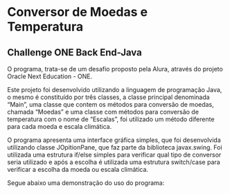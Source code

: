 # Conversor de Moedas e Temperatura
## Challenge ONE Back End-Java

O programa, trata-se de um desafio proposto pela Alura, através do projeto Oracle Next Education -  ONE.

Este projeto foi desenvolvido utilizando a linguagem de programação Java, o mesmo é constituído por três classes, a classe principal denominada “Main”, uma classe que contem os métodos para conversão de moedas, chamada “Moedas” e uma classe com métodos para conversão de temperatura com o  nome de “Escalas”, foi utilizado um método diferente para cada moeda e escala climática.

O programa apresenta uma interface gráfica simples, que foi desenvolvida utilizando classe JOpitionPane, que faz parte da biblioteca javax.swing. Foi utilizada uma estrutura if/else simples para verificar qual tipo de conversor seria utilizado e após a escolha é utilizada uma estrutura switch/case para verificar a escolha da moeda ou escala climática.

Segue abaixo uma demonstração do uso do programa:
